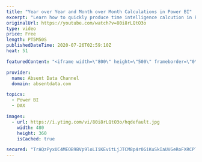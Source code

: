 ```yaml
---
title: "Year over Year and Month over Month Calculations in Power BI"
excerpt: "Learn how to quickly produce time intelligence calcution in Power BI using these easy to follow DAX equations. Elevate your time series analysis."
originalUrl: https://youtube.com/watch?v=80i8rLQtO3o
type: video
price: Free
length: PT5M50S
publishedDateTime: 2020-07-26T02:59:10Z
heat: 51

featuredContent: "<iframe width=\"800\" height=\"500\" frameborder=\"0\" src=\"https://www.youtube.com/embed/80i8rLQtO3o\" allow=\"accelerometer; autoplay; encrypted-media; gyroscope; picture-in-picture\" allowfullscreen></iframe>"

provider:
  name: Absent Data Channel
  domain: absentdata.com

topics:
  - Power BI
  - DAX

images:
  - url: https://i.ytimg.com/vi/80i8rLQtO3o/hqdefault.jpg
    width: 480
    height: 360
    isCached: true

secured: "TrAQzPyxUC4MEOB9BVp9loLIiKEvitLjJTCM8p4r0GiKuSkIaUVGeRoFXRCPTxra43anybl0ofr8kkhIEY8mjS1N0O4YQnS7X6HDx18GWV3C7P0qPFhLqP/sq66ZD7jKO0Ob/hAJRsBTQuCEbdCM1FHYuFzt1+wFpnJmXFyumaCEwhoeLwSz/kGMX5Aq80g8ZZ7k0K71BqtJrfScDZsEqu+nYRtlECzilXdIzdxh1R9kBisqp28d9TVqfLJI8jF73U39YAQZxBen9iMIn1xqmnof4fDW4jCLl7Y4l4IvUwqHPqnZzEcYeeAn+5Px6f90Syl7ogRQLjqVZo1iyFPWI4L+t0cT2UqXekdRvngLm9ApfHfMSDeaAkPuYwS5tMdFN5dO1lzF7YctAxVh2Ces/KmgSDxeyap2HJRHKzkXZHM=;sbtWnojpRIlVIqiWN14DvA=="
---
```


